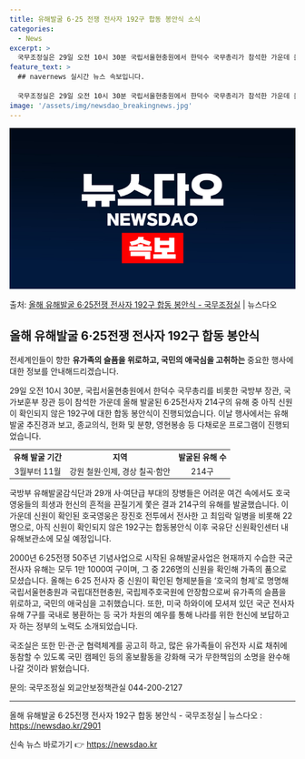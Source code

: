 ```yaml
---
title: 유해발굴 6·25 전쟁 전사자 192구 합동 봉안식 소식
categories:
  - News
excerpt: >
  국무조정실은 29일 오전 10시 30분 국립서울현충원에서 한덕수 국무총리가 참석한 가운데 올해 발굴된 625…
feature_text: >
  ## navernews 실시간 뉴스 속보입니다.

  국무조정실은 29일 오전 10시 30분 국립서울현충원에서 한덕수 국무총리가 참석한 가운데 올해 발굴된 625…
image: '/assets/img/newsdao_breakingnews.jpg'
---
```


![뉴스다오 속보](/assets/img/newsdao_breakingnews.jpg)

<p>출처: <a href="https://newsdao.kr/2901" rel="dofollow">올해 유해발굴 6·25전쟁 전사자 192구 합동 봉안식 - 국무조정실</a> | 뉴스다오</p>

<h2 data-ke-size="size26">올해 유해발굴 6·25전쟁 전사자 192구 합동 봉안식</h2>
전세계인들이 향한 <b>유가족의 슬픔을 위로하고, 국민의 애국심을 고취하는</b> 중요한 행사에 대한 정보를 안내해드리겠습니다.

<p data-ke-size="size16">29일 오전 10시 30분, 국립서울현충원에서 한덕수 국무총리를 비롯한 국방부 장관, 국가보훈부 장관 등이 참석한 가운데 올해 발굴된 6·25전사자 214구의 유해 중 아직 신원이 확인되지 않은 192구에 대한 합동 봉안식이 진행되었습니다. 이날 행사에서는 유해발굴 추진경과 보고, 종교의식, 헌화 및 분향, 영현봉송 등 다채로운 프로그램이 진행되었습니다.</p>

<table>
  <tr>
    <td style="text-align: center; height: 17px;"><b>유해 발굴 기간</b></td>
    <td style="text-align: center; height: 17px;"><b>지역</b></td>
    <td style="text-align: center; height: 17px;"><b>발굴된 유해 수</b></td>
  </tr>
  <tr>
    <td style="text-align: center; height: 17px;">3월부터 11월</td>
    <td style="text-align: center; height: 17px;">강원 철원·인제, 경상 칠곡·함안</td>
    <td style="text-align: center; height: 17px;">214구</td>
  </tr>
</table>

<p data-ke-size="size16">국방부 유해발굴감식단과 29개 사·여단급 부대의 장병들은 어려운 여건 속에서도 호국영웅들의 희생과 헌신의 흔적을 끈질기게 쫓은 결과 214구의 유해를 발굴했습니다. 이 가운데 신원이 확인된 호국영웅은 장진호 전투에서 전사한 고 최임락 일병을 비롯해 22명으로, 아직 신원이 확인되지 않은 192구는 합동봉안식 이후 국유단 신원확인센터 내 유해보관소에 모실 예정입니다.</p>

<p data-ke-size="size16">2000년 6·25전쟁 50주년 기념사업으로 시작된 유해발굴사업은 현재까지 수습한 국군전사자 유해는 모두 1만 1000여 구이며, 그 중 226명의 신원을 확인해 가족의 품으로 모셨습니다. 올해는 6·25 전사자 중 신원이 확인된 형제분들을 ‘호국의 형제’로 명명해 국립서울현충원과 국립대전현충원, 국립제주호국원에 안장함으로써 유가족의 슬픔을 위로하고, 국민의 애국심을 고취했습니다. 또한, 미국 하와이에 모셔져 있던 국군 전사자 유해 7구를 국내로 봉환하는 등 국가 차원의 예우를 통해 나라를 위한 헌신에 보답하고자 하는 정부의 노력도 소개되었습니다.</p>

<p data-ke-size="size16">국조실은 또한 민·관·군 협력체계를 공고히 하고, 많은 유가족들이 유전자 시료 채취에 동참할 수 있도록 국민 캠페인 등의 홍보활동을 강화해 국가 무한책임의 소명을 완수해 나갈 것이라 밝혔습니다.</p>

<p data-ke-size="size16">문의: 국무조정실 외교안보정책관실 044-200-2127</p>

<hr>

올해 유해발굴 6·25전쟁 전사자 192구 합동 봉안식 - 국무조정실 | 뉴스다오 : https://newsdao.kr/2901 

신속 뉴스 바로가기 👉 <a href="https://newsdao.kr" rel="dofollow">https://newsdao.kr</a>


